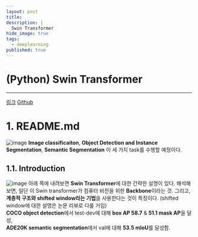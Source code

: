 ```yaml
---
layout: post
title: 
description: |
  Swin Transformer
hide_image: true
tags:
  - deeplearning
published: true
---
```


# (Python) Swin Transformer 
* * *
[링크](https://github.com/microsoft/Swin-Transformer/blob/main/models/swin_transformer.py)
[Github](https://github.com/microsoft/Swin-Transformer)

# 1. README.md
![image](https://user-images.githubusercontent.com/69246778/177745316-6af7f2c0-ede7-4d7a-8e4c-0a4b0afeb5a3.png)
**Image classificaiton**, **Object Detection and Instance Segmentation**,  **Semantic Segmentation** 이 세 가지 task를
수행할 예정이다. 

## 1.1. Introduction
![image](https://user-images.githubusercontent.com/69246778/177745833-3da91bb6-577c-4b26-8772-e93fafb03fad.png)
아래 쪽에 내려보면 **Swin Transformer**에 대한 간략한 설명이 있다. 해석해보면, 일단 이 Swin transformer가 컴퓨터 비전을 위한 **Backbone**이라는 것. 
그리고, **계층적 구조와 shifted window라는 기법**을 사용한다는 것이 특징이다. (shifted window에 대한 설명은 논문 리뷰로 다룰 거임)   
**COCO object detection**에서 test-dev에 대해 **box AP 58.7** & **51.1 mask AP**을 달성,   
**ADE20K semantic segmentation**에서 val에 대해 **53.5 mIoU**를 달성함. 
